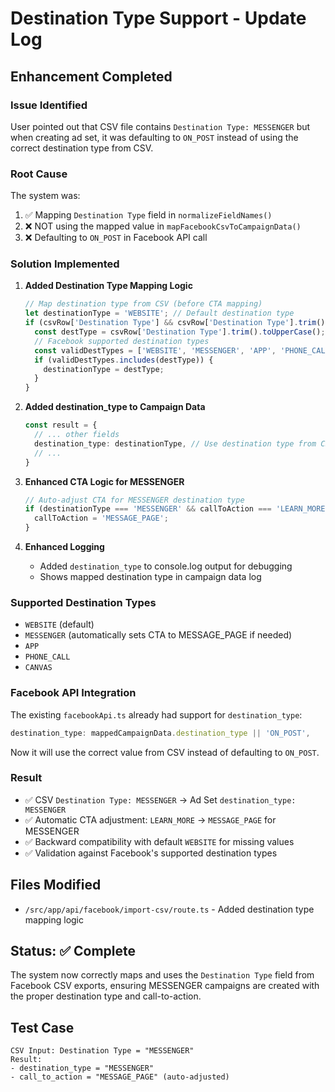 # Destination Type Support - Update Log

## Enhancement Completed

### Issue Identified
User pointed out that CSV file contains `Destination Type: MESSENGER` but when creating ad set, it was defaulting to `ON_POST` instead of using the correct destination type from CSV.

### Root Cause
The system was:
1. ✅ Mapping `Destination Type` field in `normalizeFieldNames()`
2. ❌ NOT using the mapped value in `mapFacebookCsvToCampaignData()`
3. ❌ Defaulting to `ON_POST` in Facebook API call

### Solution Implemented

1. **Added Destination Type Mapping Logic**
   ```typescript
   // Map destination type from CSV (before CTA mapping)
   let destinationType = 'WEBSITE'; // Default destination type
   if (csvRow['Destination Type'] && csvRow['Destination Type'].trim()) {
     const destType = csvRow['Destination Type'].trim().toUpperCase();
     // Facebook supported destination types
     const validDestTypes = ['WEBSITE', 'MESSENGER', 'APP', 'PHONE_CALL', 'CANVAS'];
     if (validDestTypes.includes(destType)) {
       destinationType = destType;
     }
   }
   ```

2. **Added destination_type to Campaign Data**
   ```typescript
   const result = {
     // ... other fields
     destination_type: destinationType, // Use destination type from CSV
     // ...
   }
   ```

3. **Enhanced CTA Logic for MESSENGER**
   ```typescript
   // Auto-adjust CTA for MESSENGER destination type
   if (destinationType === 'MESSENGER' && callToAction === 'LEARN_MORE') {
     callToAction = 'MESSAGE_PAGE';
   }
   ```

4. **Enhanced Logging**
   - Added `destination_type` to console.log output for debugging
   - Shows mapped destination type in campaign data log

### Supported Destination Types
- `WEBSITE` (default)
- `MESSENGER` (automatically sets CTA to MESSAGE_PAGE if needed)
- `APP`
- `PHONE_CALL`
- `CANVAS`

### Facebook API Integration
The existing `facebookApi.ts` already had support for `destination_type`:
```typescript
destination_type: mappedCampaignData.destination_type || 'ON_POST',
```

Now it will use the correct value from CSV instead of defaulting to `ON_POST`.

### Result
- ✅ CSV `Destination Type: MESSENGER` → Ad Set `destination_type: MESSENGER`
- ✅ Automatic CTA adjustment: `LEARN_MORE` → `MESSAGE_PAGE` for MESSENGER
- ✅ Backward compatibility with default `WEBSITE` for missing values
- ✅ Validation against Facebook's supported destination types

## Files Modified
- `/src/app/api/facebook/import-csv/route.ts` - Added destination type mapping logic

## Status: ✅ Complete
The system now correctly maps and uses the `Destination Type` field from Facebook CSV exports, ensuring MESSENGER campaigns are created with the proper destination type and call-to-action.

## Test Case
```
CSV Input: Destination Type = "MESSENGER"
Result: 
- destination_type = "MESSENGER" 
- call_to_action = "MESSAGE_PAGE" (auto-adjusted)
```
